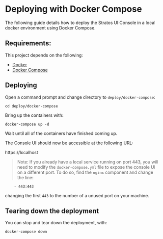 # Deploying with Docker Compose

The following guide details how to deploy the Stratos UI Console in a local docker environment using Docker Compose.

## Requirements:
This project depends on the following:

* [Docker](https://docs.docker.com/engine/installation/)
* [Docker Compose](https://docs.docker.com/compose/install/)

## Deploying

Open a command prompt and change directory to `deploy/docker-compose`:

```
cd deploy/docker-compose
```

Bring up the containers with:

```
docker-compose up -d
```

Wait until all of the containers have finished coming up.

The Console UI should now be accessible at the following URL:

https://localhost

> Note: If you already have a local service running on port 443, you will need to modify the `docker-compose.yml` file to expose the console UI on a different port. To do so, find the `nginx` component and change the line:

```
    - 443:443
```

changing the first `443` to the number of a unused port on your machine.

## Tearing down the deployment

You can stop and tear down the deployment, with:

```
docker-compose down
```